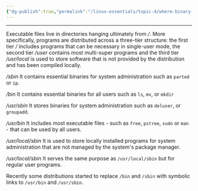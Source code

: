 ```yaml
---
{"dg-publish":true,"permalink":"/linux-essentials/topic-4/where-binary-files-are-stored/"}
---
```


---
Executable files live in directories hanging ultimately from _/_. More specifically, programs are distributed across a three-tier structure: the first tier _/_ includes programs that can be necessary in single-user mode, the second tier _/user_ contains most multi-super programs and the third tier _/usr/local_ is used to store software that is not provided by the distribution and has been compiled locally.

_/sbin_ It contains essential binaries for system administration such as `parted` or `ip`.

_/bin_ It contains essential binaries for all users such as `ls`, `mv`, or `mkdir`

_/usr/sbin_ It stores binaries for system administration such as `deluser`, or `groupadd`.

_/usr/bin_ It includes most executable files - such as `free`, `pstree`, `sudo` or `man` - that can be used by all users.

_/usr/local/sbin_ It is used to store locally installed programs for system administration that are not managed by the system's package manager.

_/usr/local/sbin_ It serves the same purpose as `/usr/local/sbin` but for regular user programs. 

Recently some distributions started to replace `/bin` and `/sbin` with symbolic links to `/usr/bin` and `/usr/sbin`.